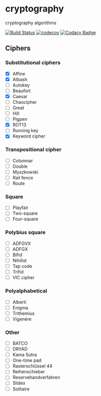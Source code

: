 # cryptography
cryptography algorithms  

[![Build Status](https://travis-ci.org/dev-11/cryptography.svg?branch=master)](https://travis-ci.org/dev-11/cryptography)
[![codecov](https://codecov.io/gh/dev-11/cryptography/branch/master/graph/badge.svg)](https://codecov.io/gh/dev-11/cryptography)
[![Codacy Badge](https://api.codacy.com/project/badge/Grade/0df8700b9cc54f899f2f45e3694c24ce)](https://www.codacy.com/manual/dev-11/cryptography?utm_source=github.com&amp;utm_medium=referral&amp;utm_content=dev-11/cryptography&amp;utm_campaign=Badge_Grade)

## Ciphers

### Substitutional ciphers

- [x] Affine
- [x] Atbash
- [ ] Autokey
- [ ] Beaufort
- [x] Caesar
- [ ] Chaocipher
- [ ] Great
- [ ] Hill
- [ ] Pigpen
- [x] ROT13
- [ ] Running key
- [x] Keyword cipher

### Transpositional cipher

- [ ] Columnar
- [ ] Double
- [ ] Myszkowski
- [ ] Rail fence
- [ ] Route

### Square

- [ ] Playfair
- [ ] Two-square
- [ ] Four-square

### Polybius square

- [ ] ADFGVX
- [ ] ADFGX
- [ ] Bifid
- [ ] Nihilist
- [ ] Tap code
- [ ] Trifid
- [ ] VIC cipher

### Polyalphabetical

- [ ] Alberti
- [ ] Enigma
- [ ] Trithemius
- [ ] Vigenère

### Other

- [ ] BATCO
- [ ] DRYAD
- [ ] Kama Sutra
- [ ] One-time pad
- [ ] Rasterschlüssel 44
- [ ] Reihenschieber
- [ ] Reservehandverfahren
- [ ] Slidex
- [ ] Solitaire
